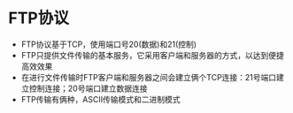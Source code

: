 # FTP协议

- FTP协议基于TCP，使用端口号20(数据)和21(控制)
- FTP只提供文件传输的基本服务，它采用客户端和服务器的方式，以达到便捷高效效果
- 在进行文件传输时FTP客户端和服务器之间会建立俩个TCP连接：21号端口建立控制连接；20号端口建立数据连接
- FTP传输有俩种，ASCII传输模式和二进制模式
